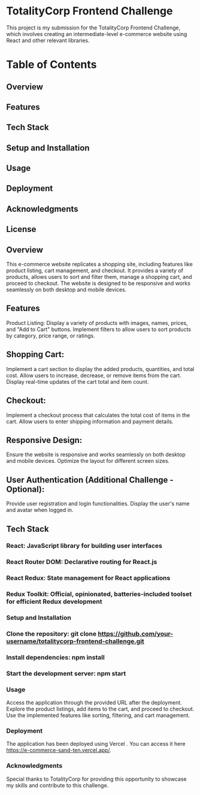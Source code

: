 # TotalityCorp Frontend Challenge
This project is my submission for the TotalityCorp Frontend Challenge, which involves creating an intermediate-level e-commerce website using React and other relevant libraries.

# Table of Contents
## Overview
## Features
## Tech Stack
## Setup and Installation
## Usage
## Deployment
## Acknowledgments
## License
## Overview

This e-commerce website replicates a shopping site, including features like product listing, cart management, and checkout. It provides a variety of products, allows users to sort and filter them, manage a shopping cart, and proceed to checkout. The website is designed to be responsive and works seamlessly on both desktop and mobile devices.

## Features
Product Listing:
Display a variety of products with images, names, prices, and "Add to Cart" buttons. Implement filters to allow users to sort products by category, price range, or ratings.

## Shopping Cart:
Implement a cart section to display the added products, quantities, and total cost. Allow users to increase, decrease, or remove items from the cart. Display real-time updates of the cart total and item count.

## Checkout:
Implement a checkout process that calculates the total cost of items in the cart. Allow users to enter shipping information and payment details.

## Responsive Design:
Ensure the website is responsive and works seamlessly on both desktop and mobile devices. Optimize the layout for different screen sizes.

## User Authentication (Additional Challenge - Optional):
Provide user registration and login functionalities. Display the user's name and avatar when logged in.

## Tech Stack
### React: JavaScript library for building user interfaces
### React Router DOM: Declarative routing for React.js

### React Redux: State management for React applications

### Redux Toolkit: Official, opinionated, batteries-included toolset for efficient Redux development

### Setup and Installation

### Clone the repository: git clone https://github.com/your-username/totalitycorp-frontend-challenge.git

### Install dependencies: npm install

### Start the development server: npm start

### Usage
Access the application through the provided URL after the deployment.
Explore the product listings, add items to the cart, and proceed to checkout.
Use the implemented features like sorting, filtering, and cart management.

### Deployment
The application has been deployed using Vercel . You can access it here https://e-commerce-sand-ten.vercel.app/.


### Acknowledgments
Special thanks to TotalityCorp for providing this opportunity to showcase my skills and contribute to this challenge.
